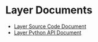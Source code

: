 # Layer Documents

* [Layer Source Code Document](../source/gserver/layers/index.rst)
* [Layer Python API Document](../ui/api/trainer_config_helpers/index.rst)
